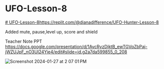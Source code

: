 # UFO-Lesson-8
[# UFO-Lesson-8](https://replit.com/@dianadifference/UFO-Hunter-Lesson-8)https://replit.com/@dianadifference/UFO-Hunter-Lesson-8

Added mute, pause,level up, score and shield

Teacher Note PPT https://docs.google.com/presentation/d/1AycRyzDjktB_ewTGVqZbPaj-jWZUJpF_nO3UI24Yie4/edit#slide=id.g2a7da599855_0_208

![Screenshot 2024-01-27 at 2 07 01 PM](https://github.com/DianaYJC/UFO-Lesson-8/assets/51901766/0edd1057-b883-4292-a977-fdf52c66c8ee)
